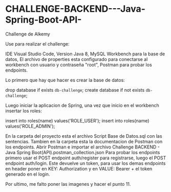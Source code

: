 # CHALLENGE-BACKEND---Java-Spring-Boot-API-
Challenge de Alkemy

Use para realizar el challenge:
  
  IDE Visual Studio Code,
  Version Java 8,
  MySQL Workbench para la base de datos,
  El archivo de properties esta configurado para conectarse al workbench con usuario y contraseña "root",
  Postman para probar los endpoints.

Lo primero que hay que hacer es crear la base de datos:

  drop database if exists `db-challenge`;
  create database if not exists `db-challenge`;

Luego iniciar la aplicacion de Spring, una vez que inicio en el workbench insertar los roles:

  insert into roles(name) values('ROLE_USER');
  insert into roles(name) values('ROLE_ADMIN');

En la carpeta del proyecto esta el archivo Script Base de Datos.sql con las sentencias.
Tambien en la carpeta esta la documentacion de Postman con los endpoints.
Abrir Postman e importar el archivo Challenge BACKEND - Java Spring Boot(API).postman_collection.json
Para probar los endpoints primero usar el POST endpoint auth/register para registrarse, luego el POST endpoint auth/login.
Este devuelve un token, para usar los demas endpoints en header poner en KEY: Authorization y en VALUE: Bearer + el token generado en el login.

Por ultimo, me falto poner las imagenes y hacer el punto 11.
